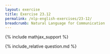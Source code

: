 ```yaml
---
layout: exercise
title: Exercise 23.12
permalink: /nlp-english-exercises/23-12/
breadcrumb: Natural Language for Communication
---
```


{% include mathjax_support %}

<div><i class="arrow-up" data-chapter="nlp-english-exercises" data-exercise="ex_12" data-rating="0"></i></div>
{% include_relative question.md %}
